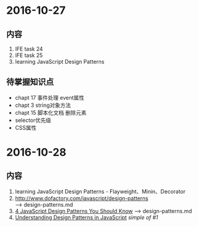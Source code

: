# 2016-10-27
## 内容
1. IFE task 24
2. IFE task 25
3. learning JavaScript Design Patterns

## 待掌握知识点
- chapt 17 事件处理 event属性
- chapt 3 string对象方法
- chapt 15 脚本化文档 删除元素
- selector优先级
- CSS属性

# 2016-10-28
## 内容
1. learning JavaScript Design Patterns - Flayweight、Minin、Decorator
2. http://www.dofactory.com/javascript/design-patterns  
    --> design-patterns.md
3. [4 JavaScript Design Patterns You Should Know](https://scotch.io/bar-talk/4-javascript-design-patterns-you-should-know) 
    --> design-patterns.md
4. [Understanding Design Patterns in JavaScript](https://code.tutsplus.com/tutorials/understanding-design-patterns-in-javascript--net-25930)  _simple of #1_
